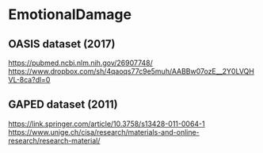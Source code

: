 # EmotionalDamage

## OASIS dataset (2017)

https://pubmed.ncbi.nlm.nih.gov/26907748/
https://www.dropbox.com/sh/4qaoqs77c9e5muh/AABBw07ozE__2Y0LVQHVL-8ca?dl=0

## GAPED dataset (2011)

https://link.springer.com/article/10.3758/s13428-011-0064-1
https://www.unige.ch/cisa/research/materials-and-online-research/research-material/
